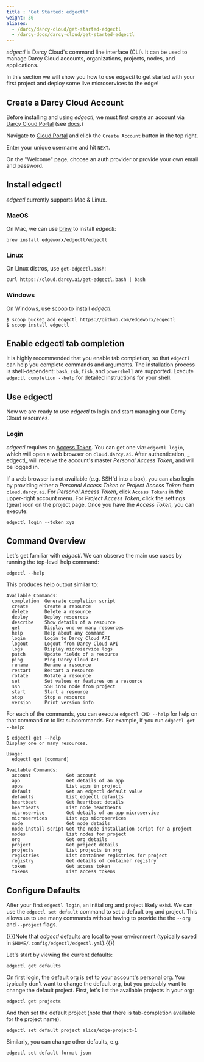 ```yaml
---
title : "Get Started: edgectl"
weight: 30
aliases:
  - /darcy/darcy-cloud/get-started-edgectl
  - /darcy-docs/darcy-cloud/get-started-edgectl
---
```


_edgectl_ is Darcy Cloud's command line interface (CLI). It can be used to manage Darcy Cloud
accounts, organizations, projects, nodes, and applications.

In this section we will show you how to use _edgectl_ to get started with your first project and
deploy some live microservices to the edge!

## Create a Darcy Cloud Account

Before installing and using _edgectl_, we must first create an account
via [Darcy Cloud Portal](https://cloud.darcy.ai) (see [docs](/docs/cloud/portal).)

Navigate to [Cloud Portal](/docs/cloud/portal) and click the `Create Account` button in the top
right.

Enter your unique username and hit `NEXT`.

On the "Welcome" page, choose an auth provider or provide your own email and password.

## Install edgectl

_edgectl_ currently supports Mac & Linux.

### MacOS

On Mac, we can use [brew](https://brew.sh) to install _edgectl_:

```shell
brew install edgeworx/edgectl/edgectl
```

### Linux

On Linux distros, use `get-edgectl.bash`:

```shell
curl https://cloud.darcy.ai/get-edgectl.bash | bash
```

### Windows
On Windows, use [scoop](https://scoop.sh) to install _edgectl_:

```shell
$ scoop bucket add edgectl https://github.com/edgeworx/edgectl
$ scoop install edgectl
```

## Enable edgectl tab completion

It is highly recommended that you enable tab completion, so that `edgectl` can help you complete
commands and arguments. The installation process is shell-dependent: `bash`, `zsh`, `fish`,
and `powershell` are supported. Execute `edgectl completion --help` for detailed instructions for
your shell.

## Use edgectl

Now we are ready to use _edgectl_ to login and start managing our Darcy Cloud resources.

### Login

_edgectl_ requires an [Access Token](/docs/cloud/access-tokens/). You can get one
via: `edgectl login`, which will open a web browser on `cloud.darcy.ai`. After authentication, _
edgectl_ will receive the account's master _Personal Access Token_, and will be logged in.

If a web browser is not available (e.g. SSH'd into a box), you can also login by providing either
a _Personal Access Token_ or _Project Access Token_ from `cloud.darcy.ai`. For _Personal Access
Token_, click `Access Tokens` in the upper-right account menu. For _Project Access Token_, click the
settings (gear) icon on the project page. Once you have the _Access Token_, you can execute:

```shell
edgectl login --token xyz
```

## Command Overview

Let's get familiar with _edgectl_. We can observe the main use cases by running the top-level help
command:

```shell
edgectl --help
```

This produces help output similar to:

```text
Available Commands:
  completion  Generate completion script
  create      Create a resource
  delete      Delete a resource
  deploy      Deploy resources
  describe    Show details of a resource
  get         Display one or many resources
  help        Help about any command
  login       Login to Darcy Cloud API
  logout      Logout from Darcy Cloud API
  logs        Display microservice logs
  patch       Update fields of a resource
  ping        Ping Darcy Cloud API
  rename      Rename a resource
  restart     Restart a resource
  rotate      Rotate a resource
  set         Set values or features on a resource
  ssh         SSH into node from project
  start       Start a resource
  stop        Stop a resource
  version     Print version info
```

For each of the commands, you can execute `edgectl CMD --help` for help on that command or to list
subcommands. For example, if you run `edgectl get --help`:

```text
$ edgectl get --help
Display one or many resources.

Usage:
  edgectl get [command]

Available Commands:
  account             Get account
  app                 Get details of an app
  apps                List apps in project
  default             Get an edgectl default value
  defaults            List edgectl defaults
  heartbeat           Get heartbeat details
  heartbeats          List node heartbeats
  microservice        Get details of an app microservice
  microservices       List app microservices
  node                Get node details
  node-install-script Get the node installation script for a project
  nodes               List nodes for project
  org                 Get org details
  project             Get project details
  projects            List projects in org
  registries          List container registries for project
  registry            Get details of container registry
  token               Get access token
  tokens              List access tokens
```

## Configure Defaults

After your first `edgectl login`, an initial org and project likely exist. We can use
the `edgectl set default` command to set a default org and project. This allows us to use many
commands without having to provide the the `--org` and `--project` flags.

{{<alert>}}Note that _edgectl_ defaults are local to your environment (typically saved
in `$HOME/.config/edgectl/edgectl.yml`).{{</alert>}}

Let's start by viewing the current defaults:

```text
edgectl get defaults
```

On first login, the default org is set to your account's personal org. You typically don't want to
change the default org, but you probably want to change the default project. First, let's list the
available projects in your org:

```text
edgectl get projects
```

And then set the default project (note that there is tab-completion available for the project name).

```text
edgectl set default project alice/edge-project-1
```

Similarly, you can change other defaults, e.g.

```text
edgectl set default format json
```
